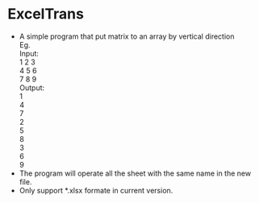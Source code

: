# ExcelTrans
* A simple program that put matrix to an array by vertical direction<br>
Eg. <br>
Input:<br>
1 2 3<br>
4 5 6<br>
7 8 9<br>
Output:<br>
1<br>
4<br>
7<br>
2<br>
5<br>
8<br>
3<br>
6<br>
9<br>
* The program will operate all the sheet with the same name in the new file.
* Only support *.xlsx formate in current version.
